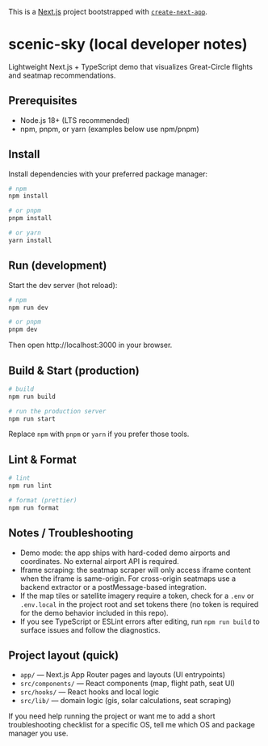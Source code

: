 This is a [Next.js](https://nextjs.org) project bootstrapped with [`create-next-app`](https://nextjs.org/docs/app/api-reference/cli/create-next-app).
# scenic-sky (local developer notes)

Lightweight Next.js + TypeScript demo that visualizes Great-Circle flights and seatmap recommendations.

## Prerequisites

- Node.js 18+ (LTS recommended)
- npm, pnpm, or yarn (examples below use npm/pnpm)

## Install

Install dependencies with your preferred package manager:

```bash
# npm
npm install

# or pnpm
pnpm install

# or yarn
yarn install
```

## Run (development)

Start the dev server (hot reload):

```bash
# npm
npm run dev

# or pnpm
pnpm dev
```

Then open http://localhost:3000 in your browser.

## Build & Start (production)

```bash
# build
npm run build

# run the production server
npm run start
```

Replace `npm` with `pnpm` or `yarn` if you prefer those tools.

## Lint & Format

```bash
# lint
npm run lint

# format (prettier)
npm run format
```

## Notes / Troubleshooting

- Demo mode: the app ships with hard-coded demo airports and coordinates. No external airport API is required.
- Iframe scraping: the seatmap scraper will only access iframe content when the iframe is same-origin. For cross-origin seatmaps use a backend extractor or a postMessage-based integration.
- If the map tiles or satellite imagery require a token, check for a `.env` or `.env.local` in the project root and set tokens there (no token is required for the demo behavior included in this repo).
- If you see TypeScript or ESLint errors after editing, run `npm run build` to surface issues and follow the diagnostics.

## Project layout (quick)

- `app/` — Next.js App Router pages and layouts (UI entrypoints)
- `src/components/` — React components (map, flight path, seat UI)
- `src/hooks/` — React hooks and local logic
- `src/lib/` — domain logic (gis, solar calculations, seat scraping)

If you need help running the project or want me to add a short troubleshooting checklist for a specific OS, tell me which OS and package manager you use.
